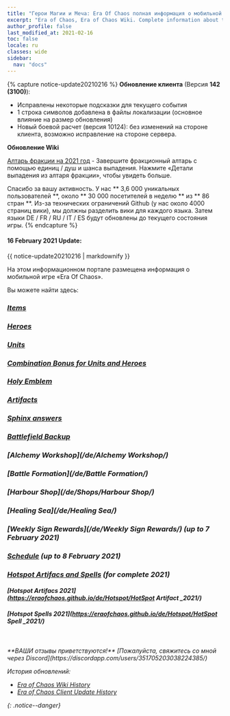 ```yaml
---
title: "Герои Магии и Меча: Era Of Chaos полная информация о мобильной игре"
excerpt: "Era of Chaos, Era of Chaos Wiki. Complete information about the Era Of Chaos: Units, Heroes, Items, Artifacts, Quests and more. Be strongest player with us. Information about future updates and events."
author_profile: false
last_modified_at: 2021-02-16
toc: false
locale: ru
classes: wide
sidebar:
  nav: "docs"
---
```


{% capture notice-update20210216 %}
**Обновление клиента** (Версия **142 (3100)**):

* Исправлены некоторые подсказки для текущего события
* 1 строка символов добавлена ​​в файлы локализации (основное влияние на размер обновления)
* Новый боевой расчет (версия 10124): без изменений на стороне клиента, возможно исправление на стороне сервера.

**Обновление Wiki**

[Алтарь фракции на 2021 год](https://eraofchaos.github.io/FactionAltar/) - Завершите фракционный алтарь с помощью единиц / душ и шанса выпадения. Нажмите «Детали выпадения из алтаря фракции», чтобы увидеть больше.

Спасибо за вашу активность. У нас ** 3,6 000 уникальных пользователей **, около ** 30 000 посетителей в неделю ** из ** 86 стран **.
Из-за технических ограничений Github (у нас около 4000 страниц вики), мы должны разделить вики для каждого языка. Затем языки DE / FR / RU / IT / ES будут обновлены до текущего состояния игры.
{% endcapture %}

<div class="notice--danger">
  <h4 class="no_toc">16 February 2021 Update:</h4>
  {{ notice-update20210216 | markdownify }}
</div>

На этом информационном портале размещена информация о мобильной игре «Era Of Chaos».

Вы можете найти здесь:
### <i class="fas fa-gavel"/> [Items](/de/Items/)
### <i class="fas fa-chess-king"/>  [Heroes](/de/heroes/) 
### <i class="fab fa-optin-monster"/>  [Units](/de/units/)
### <i class="fas fa-fist-raised"/> [Combination Bonus for Units and Heroes](https://eraofchaos.github.io/de/combination/)
### <i class="fas fa-atom"/>  [Holy Emblem](/de/Emblem/)
### <i class="fas fa-hand-sparkles"/>  [Artifacts](/de/artifacts/)

### <i class="fas fa-question-circle"/>  [Sphinx answers](/de/sphinx/)

### <i class="fas fa-hat-cowboy-side"/>  [Battlefield Backup](https://eraofchaos.github.io/de/Backup/)
### <i class="fas fa-place-of-worship"/>  [Alchemy Workshop](/de/Alchemy Workshop/)
### <i class="fab fa-battle-net"/> [Battle Formation](/de/Battle Formation/)
### <i class="fas fa-store-alt"/>  [Harbour Shop](/de/Shops/Harbour Shop/)
### <i class="fas fa-water"/>  [Healing Sea](/de/Healing Sea/)

### <i class="fas fa-business-time"/>  [Weekly Sign Rewards](/de/Weekly Sign Rewards/) (up to 7 February 2021)
### <i class="fas fa-calendar-alt"/>  [Schedule](/de/Schedule/) (up to 8 February 2021)
### <i class="fas fa-calendar-day"/> [Hotspot Artifacs and Spells](https://eraofchaos.github.io/de/Hotspot/) (for complete 2021)
#### <i class="fas fa-calendar-day"/> [Hotspot Artifacs 2021](https://eraofchaos.github.io/de/Hotspot/HotSpot Artifact _2021/)
#### <i class="fas fa-calendar-day"/> [Hotspot Spells 2021](https://eraofchaos.github.io/de/Hotspot/HotSpot Spell _2021/)

<br/>
<br/>
**ВАШИ отзывы приветствуются!**
[Пожалуйста, свяжитесь со мной через Discord](https://discordapp.com/users/351705203038224385/)




История обновлений:

* [Era of Chaos Wiki History](/Era_Of_Chaos_Wiki_History.html)  
* [Era of Chaos Client Update History](/Era_Of_Chaos_Client_Update_History.html)

{: .notice--danger}

